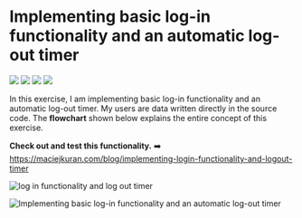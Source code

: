 # Implementing basic log-in functionality and an automatic log-out timer
<span><img src="https://img.shields.io/badge/Adobe%20XD-470137?style=for-the-badge&logo=Adobe%20XD&logoColor=#FF61F6" /> </span> 
<span><img src="https://img.shields.io/badge/HTML5-E34F26?style=for-the-badge&logo=html5&logoColor=white" /> </span> 
<span><img src="https://img.shields.io/badge/Sass-CC6699?style=for-the-badge&logo=sass&logoColor=white" /> </span> 
<span><img src="https://img.shields.io/badge/JavaScript-323330?style=for-the-badge&logo=javascript&logoColor=F7DF1E" /> </span>

In this exercise, I am implementing basic log-in functionality and an automatic log-out timer. My users are
data written directly in the source code. The <b>flowchart</b> shown below explains the entire concept of
this exercise. 

<b>Check out and test this functionality.</b>
➡️ https://maciejkuran.com/blog/implementing-login-functionality-and-logout-timer

![log in functionality and log out timer](https://user-images.githubusercontent.com/103118542/174449601-870a643b-3c03-40da-9472-fb5b6d13bef5.png)


![Implementing basic log-in functionality and an automatic log-out timer](https://user-images.githubusercontent.com/103118542/174449436-2c81ae87-7e58-4cda-9e8b-82e22df0988d.png)


